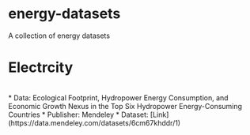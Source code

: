 # energy-datasets
A collection of energy datasets

# Electrcity
<br>
* Data: Ecological Footprint, Hydropower Energy Consumption, and Economic Growth Nexus in the Top Six Hydropower Energy-Consuming Countries
* Publisher: Mendeley
* Dataset: [Link](https://data.mendeley.com/datasets/6cm67khddr/1)
<br/>
